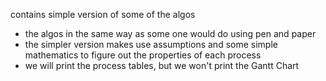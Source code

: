 contains simple version of some of the algos

- the algos in the same way as some one would do using pen and paper
- the simpler version makes use assumptions and some simple mathematics
  to figure out the properties of each process
- we will print the process tables, but we won't print the Gantt Chart
